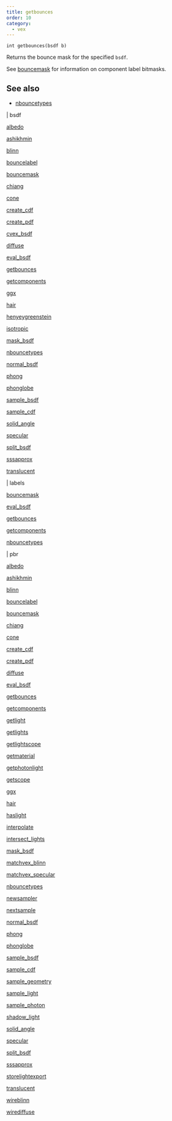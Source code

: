 ```yaml
---
title: getbounces
order: 10
category:
  - vex
---
```


`int getbounces(bsdf b)`

Returns the bounce mask for the specified `bsdf`.

See [bouncemask](bouncemask.html) for information on component label bitmasks.

## See also

- [nbouncetypes](nbouncetypes.html)

|
bsdf

[albedo](albedo.html)

[ashikhmin](ashikhmin.html)

[blinn](blinn.html)

[bouncelabel](bouncelabel.html)

[bouncemask](bouncemask.html)

[chiang](chiang.html)

[cone](cone.html)

[create_cdf](create_cdf.html)

[create_pdf](create_pdf.html)

[cvex_bsdf](cvex_bsdf.html)

[diffuse](diffuse.html)

[eval_bsdf](eval_bsdf.html)

[getbounces](getbounces.html)

[getcomponents](getcomponents.html)

[ggx](ggx.html)

[hair](hair.html)

[henyeygreenstein](henyeygreenstein.html)

[isotropic](isotropic.html)

[mask_bsdf](mask_bsdf.html)

[nbouncetypes](nbouncetypes.html)

[normal_bsdf](normal_bsdf.html)

[phong](phong.html)

[phonglobe](phonglobe.html)

[sample_bsdf](sample_bsdf.html)

[sample_cdf](sample_cdf.html)

[solid_angle](solid_angle.html)

[specular](specular.html)

[split_bsdf](split_bsdf.html)

[sssapprox](sssapprox.html)

[translucent](translucent.html)

|
labels

[bouncemask](bouncemask.html)

[eval_bsdf](eval_bsdf.html)

[getbounces](getbounces.html)

[getcomponents](getcomponents.html)

[nbouncetypes](nbouncetypes.html)

|
pbr

[albedo](albedo.html)

[ashikhmin](ashikhmin.html)

[blinn](blinn.html)

[bouncelabel](bouncelabel.html)

[bouncemask](bouncemask.html)

[chiang](chiang.html)

[cone](cone.html)

[create_cdf](create_cdf.html)

[create_pdf](create_pdf.html)

[diffuse](diffuse.html)

[eval_bsdf](eval_bsdf.html)

[getbounces](getbounces.html)

[getcomponents](getcomponents.html)

[getlight](getlight.html)

[getlights](getlights.html)

[getlightscope](getlightscope.html)

[getmaterial](getmaterial.html)

[getphotonlight](getphotonlight.html)

[getscope](getscope.html)

[ggx](ggx.html)

[hair](hair.html)

[haslight](haslight.html)

[interpolate](interpolate.html)

[intersect_lights](intersect_lights.html)

[mask_bsdf](mask_bsdf.html)

[matchvex_blinn](matchvex_blinn.html)

[matchvex_specular](matchvex_specular.html)

[nbouncetypes](nbouncetypes.html)

[newsampler](newsampler.html)

[nextsample](nextsample.html)

[normal_bsdf](normal_bsdf.html)

[phong](phong.html)

[phonglobe](phonglobe.html)

[sample_bsdf](sample_bsdf.html)

[sample_cdf](sample_cdf.html)

[sample_geometry](sample_geometry.html)

[sample_light](sample_light.html)

[sample_photon](sample_photon.html)

[shadow_light](shadow_light.html)

[solid_angle](solid_angle.html)

[specular](specular.html)

[split_bsdf](split_bsdf.html)

[sssapprox](sssapprox.html)

[storelightexport](storelightexport.html)

[translucent](translucent.html)

[wireblinn](wireblinn.html)

[wirediffuse](wirediffuse.html)

